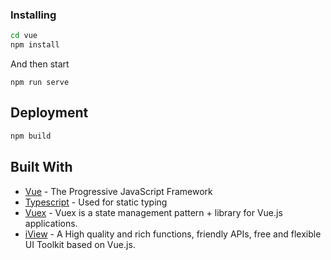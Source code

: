 ### Installing

```sh
cd vue
npm install
```

And then start

```
npm run serve
```

## Deployment

```sh
npm build
```

## Built With

* [Vue](https://vuejs.org/) - The Progressive JavaScript Framework
* [Typescript](https://www.typescriptlang.org/) - Used for static typing
* [Vuex](https://vuex.vuejs.org/) - Vuex is a state management pattern + library for Vue.js applications. 
* [iView](https://www.iviewui.com/) - A High quality and rich functions, friendly APIs, free and flexible UI Toolkit based on Vue.js.

